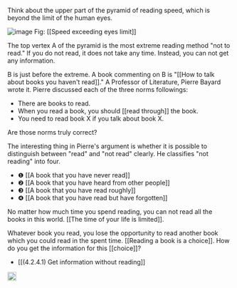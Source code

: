 
Think about the upper part of the pyramid of reading speed, which is beyond the limit of the human eyes.

![image](https://gyazo.com/75eeb3347e6b66e55af9cf521429a9d6/thumb/1000)
Fig: [[Speed ​​exceeding eyes limit]]

The top vertex A of the pyramid is the most extreme reading method "not to read." If you do not read, it does not take any time. Instead, you can not get any information.

B is just before the extreme. A book commenting on B is "[[How to talk about books you haven't read]]." A Professor of Literature, Pierre Bayard wrote it. Pierre discussed each of the three norms followings:

- There are books to read.
- When you read a book, you should [[read through]] the book.
- You need to read book X if you talk about book X.

Are those norms truly correct?

The interesting thing in Pierre's argument is whether it is possible to distinguish between "read" and "not read" clearly. He classifies "not reading" into four.

- ❶ [[A book that you have never read]]
- ❷ [[A book that you have heard from other people]]
- ❸ [[A book that you have read roughly]]
- ❹ [[A book that you have read but have forgotten]]

No matter how much time you spend reading, you can not read all the books in this world. [[The time of your life is limited]].

Whatever book you read, you lose the opportunity to read another book which you could read in the spent time. [[Reading a book is a choice]]. How do you get the information for this [[choice]]?

- [[(4.2.4.1) Get information without reading]]

<img src='https://scrapbox.io/api/pages/nishio/en/icon' alt='en.icon' height="19.5"/>